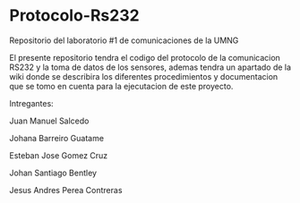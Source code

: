 # Protocolo-Rs232
Repositorio del laboratorio #1 de comunicaciones de la UMNG

El presente repositorio tendra el codigo del protocolo de la comunicacion RS232 y la toma de datos de los sensores, ademas tendra un apartado de la wiki donde se describira los diferentes procedimientos y documentacion que se tomo en cuenta para la ejecutacion de este proyecto.

Intregantes:

Juan Manuel Salcedo

Johana Barreiro Guatame

Esteban Jose Gomez Cruz

Johan Santiago Bentley

Jesus Andres Perea Contreras

